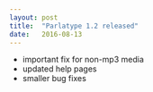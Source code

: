 ```yaml
---
layout: post
title:  "Parlatype 1.2 released"
date:   2016-08-13
---
```


- important fix for non-mp3 media
- updated help pages
- smaller bug fixes

